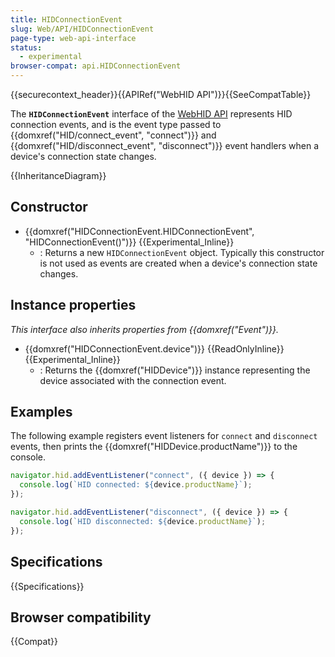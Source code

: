 ```yaml
---
title: HIDConnectionEvent
slug: Web/API/HIDConnectionEvent
page-type: web-api-interface
status:
  - experimental
browser-compat: api.HIDConnectionEvent
---
```


{{securecontext_header}}{{APIRef("WebHID API")}}{{SeeCompatTable}}

The **`HIDConnectionEvent`** interface of the [WebHID API](/en-US/docs/Web/API/WebHID_API) represents HID connection events, and is the event type passed to {{domxref("HID/connect_event", "connect")}} and {{domxref("HID/disconnect_event", "disconnect")}} event handlers when a device's connection state changes.

{{InheritanceDiagram}}

## Constructor

- {{domxref("HIDConnectionEvent.HIDConnectionEvent", "HIDConnectionEvent()")}} {{Experimental_Inline}}
  - : Returns a new `HIDConnectionEvent` object. Typically this constructor is not used as events are created when a device's connection state changes.

## Instance properties

_This interface also inherits properties from {{domxref("Event")}}._

- {{domxref("HIDConnectionEvent.device")}} {{ReadOnlyInline}} {{Experimental_Inline}}
  - : Returns the {{domxref("HIDDevice")}} instance representing the device associated with the connection event.

## Examples

The following example registers event listeners for `connect` and `disconnect` events, then prints the {{domxref("HIDDevice.productName")}} to the console.

```js
navigator.hid.addEventListener("connect", ({ device }) => {
  console.log(`HID connected: ${device.productName}`);
});

navigator.hid.addEventListener("disconnect", ({ device }) => {
  console.log(`HID disconnected: ${device.productName}`);
});
```

## Specifications

{{Specifications}}

## Browser compatibility

{{Compat}}
